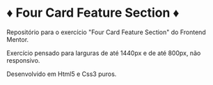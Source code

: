 # ♦ Four Card Feature Section ♦ #
Repositório para o exercício "Four Card Feature Section" do Frontend Mentor.

Exercício pensado para larguras de até 1440px e de até 800px, não responsivo.



Desenvolvido em Html5 e Css3 puros.
